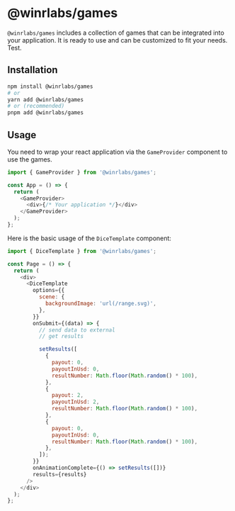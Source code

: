 # @winrlabs/games

`@winrlabs/games` includes a collection of games that can be integrated into your application. It is ready to use and can be customized to fit your needs. Test.

## Installation

```bash
npm install @winrlabs/games
# or
yarn add @winrlabs/games
# or (recommended)
pnpm add @winrlabs/games
```

## Usage

You need to wrap your react application via the `GameProvider` component to use the games.

```javascript
import { GameProvider } from '@winrlabs/games';

const App = () => {
  return (
    <GameProvider>
      <div>{/* Your application */}</div>
    </GameProvider>
  );
};
```

Here is the basic usage of the `DiceTemplate` component:

```javascript
import { DiceTemplate } from '@winrlabs/games';

const Page = () => {
  return (
    <div>
      <DiceTemplate
        options={{
          scene: {
            backgroundImage: 'url(/range.svg)',
          },
        }}
        onSubmit={(data) => {
          // send data to external
          // get results

          setResults([
            {
              payout: 0,
              payoutInUsd: 0,
              resultNumber: Math.floor(Math.random() * 100),
            },
            {
              payout: 2,
              payoutInUsd: 2,
              resultNumber: Math.floor(Math.random() * 100),
            },
            {
              payout: 0,
              payoutInUsd: 0,
              resultNumber: Math.floor(Math.random() * 100),
            },
          ]);
        }}
        onAnimationComplete={() => setResults([])}
        results={results}
      />
    </div>
  );
};
```
